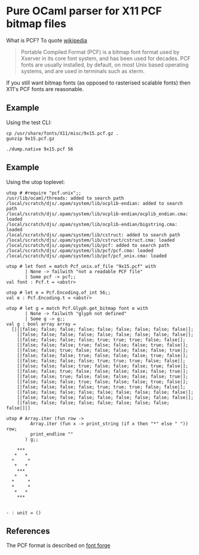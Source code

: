 Pure OCaml parser for X11 PCF bitmap files
==========================================

What is PCF? To quote
[wikipedia](http://en.wikipedia.org/wiki/Portable_Compiled_Format)

> Portable Compiled Format (PCF) is a bitmap font format used by Xserver
> in its core font system, and has been used for decades. PCF fonts are
> usually installed, by default, on most Unix based operating systems,
> and are used in terminals such as xterm.

If you still want bitmap fonts (as opposed to rasterised scalable fonts)
then X11's PCF fonts are reasonable.

Example
-------

Using the test CLI:

```
cp /usr/share/fonts/X11/misc/9x15.pcf.gz .
gunzip 9x15.pcf.gz 

./dump.native 9x15.pcf 56
```

Example
-------

Using the utop toplevel:

```
utop # #require "pcf.unix";;
/usr/lib/ocaml/threads: added to search path
/local/scratch/djs/.opam/system/lib/ocplib-endian: added to search path
/local/scratch/djs/.opam/system/lib/ocplib-endian/ocplib_endian.cma: loaded     
/local/scratch/djs/.opam/system/lib/ocplib-endian/bigstring.cma: loaded
/local/scratch/djs/.opam/system/lib/cstruct: added to search path
/local/scratch/djs/.opam/system/lib/cstruct/cstruct.cma: loaded
/local/scratch/djs/.opam/system/lib/pcf: added to search path
/local/scratch/djs/.opam/system/lib/pcf/pcf.cma: loaded
/local/scratch/djs/.opam/system/lib/pcf/pcf_unix.cma: loaded

utop # let font = match Pcf_unix.of_file "9x15.pcf" with
       | None -> failwith "not a readable PCF file"
       | Some pcf -> pcf;;
val font : Pcf.t = <abstr>

utop # let e = Pcf.Encoding.of_int 56;;
val e : Pcf.Encoding.t = <abstr>

utop # let g = match Pcf.Glyph.get_bitmap font e with
       | None -> failwith "glyph not defined" 
       | Some g -> g;;
val g : bool array array =
  [|[|false; false; false; false; false; false; false; false; false|];
    [|false; false; false; false; false; false; false; false; false|];          
    [|false; false; false; false; true; true; true; false; false|];
    [|false; false; false; true; false; false; false; true; false|];
    [|false; false; true; false; false; false; false; false; true|];
    [|false; false; false; true; false; false; false; true; false|];
    [|false; false; false; false; true; true; true; false; false|];
    [|false; false; false; true; false; false; false; true; false|];
    [|false; false; true; false; false; false; false; false; true|];
    [|false; false; true; false; false; false; false; false; true|];
    [|false; false; false; true; false; false; false; true; false|];
    [|false; false; false; false; true; true; true; false; false|];
    [|false; false; false; false; false; false; false; false; false|];
    [|false; false; false; false; false; false; false; false; false|];
    [|false; false; false; false; false; false; false; false; false|]|]

utop # Array.iter (fun row ->
         Array.iter (fun x -> print_string (if x then "*" else " ")) row;
         print_endline ""
       ) g;;

    ***
   *   * 
  *     *
   *   * 
    ***  
   *   * 
  *     *
  *     *
   *   * 
    ***  


- : unit = ()
```

References
----------

The PCF format is described on
[font forge](http://fontforge.org/pcf-format.html)
